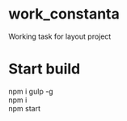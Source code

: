 # work_constanta
Working task for layout project

# Start build
npm i gulp -g <br>
npm i <br>
npm start